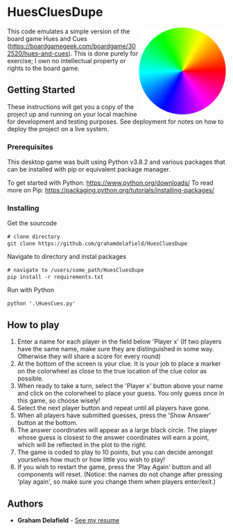 # HuesCluesDupe

<img src="https://github.com/grahamdelafield/HuesCluesDupe/blob/master/colorwheel.png" align="right"
     alt="Colorwheel" width="200" height="200">

This code emulates a simple version of the board game Hues and Cues (https://boardgamegeek.com/boardgame/302520/hues-and-cues). This is done purely for exercise; I own no intellectual property or rights to the board game.

## Getting Started

These instructions will get you a copy of the project up and running on your local machine for development and testing purposes. See deployment for notes on how to deploy the project on a live system.

### Prerequisites

This desktop game was built using Python v3.8.2 and various packages that can be installed with pip or equivalent package manager.

To get started with Python: https://www.python.org/downloads/
To read more on Pip: https://packaging.python.org/tutorials/installing-packages/

### Installing

Get the sourcode
```
# clone directory
git clone https://github.com/grahamdelafield/HuesCluesDupe
```

Navigate to directory and instal packages
```
# navigate to /users/some_path/HuesCluesDupe
pip install -r requirements.txt
```

Run with Python
```
python '.\HuesCues.py'
```

## How to play

1. Enter a name for each player in the field below 'Player x' (If two players have the same name, make sure they are distinguished in some way. Otherwise they will share a score for every round)
2. At the bottom of the screen is your clue. It is your job to place a marker on the colorwheel as close to the true location of the clue color as possible.
3. When ready to take a turn, select the 'Player x' button above your name and click on the colorwheel to place your guess. You only guess once in this game, so choose wisely!
4. Select the next player button and repeat until all players have gone.
5. When all players have submitted guesses, press the 'Show Answer' button at the bottom.
6. The answer coordinates will appear as a large black circle. The player whose guess is closest to the answer coordinates will earn a point, which will be reflected in the plot to the right.
7. The game is coded to play to 10 points, but you can decide amongst yourselves how much or how little you wish to play!
8. If you wish to restart the game, press the 'Play Again' button and all components will reset. (Notice: the names do not change after pressing 'play again', so make sure you change them when players enter/exit.)


## Authors

* **Graham Delafield** - [See my resume](https://www.grahamdelafield.com)
